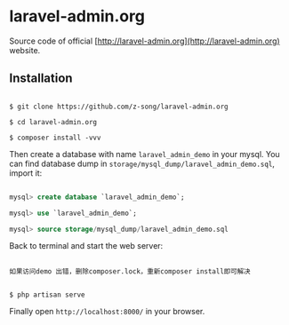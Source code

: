 laravel-admin.org
=================

Source code of official [http://laravel-admin.org](http://laravel-admin.org) website.

## Installation

```shell

$ git clone https://github.com/z-song/laravel-admin.org

$ cd laravel-admin.org

$ composer install -vvv

```

Then create a database with name `laravel_admin_demo` in your mysql. You can find database dump in `storage/mysql_dump/laravel_admin_demo.sql`,  import it:
```sql

mysql> create database `laravel_admin_demo`;

mysql> use `laravel_admin_demo`;

mysql> source storage/mysql_dump/laravel_admin_demo.sql

```

Back to terminal and start the web server:

```shell

如果访问demo 出错，删除composer.lock，重新composer install即可解决


$ php artisan serve

```

Finally open `http://localhost:8000/` in your browser.
